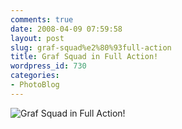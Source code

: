 ```yaml
---
comments: true
date: 2008-04-09 07:59:58
layout: post
slug: graf-squad%e2%80%93full-action
title: Graf Squad in Full Action!
wordpress_id: 730
categories:
- PhotoBlog
---
```


![Graf Squad in Full Action!](http://ryanfitzer.com/main/wp-content/uploads/2008/04/graf-cover.jpg)
